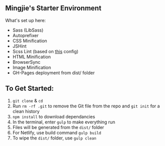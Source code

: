 Mingjie's Starter Environment
---

What's set up here:

- Sass (LibSass)
- Autoprefixer
- CSS Minification
- JSHint
- Scss Lint (based on [this](https://github.com/causes/scss-lint/blob/master/config/default.yml) config)
- HTML Minification
- BrowserSync
- Image Minification
- GH-Pages deployment from dist/ folder

## To Get Started:

1. `git clone` & `cd`
1. Run `rm -rf .git` to remove the Git file from the repo and `git init` for a clean history
1. `npm install` to download dependancies
1. In the terminal, enter `gulp` to make everything run
1. Files will be generated from the `dist/` folder
1. For Netlify, use build command `gulp build`
1. To wipe the `dist/` folder, use `gulp clean`